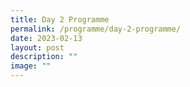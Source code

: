 ```yaml
---
title: Day 2 Programme
permalink: /programme/day-2-programme/
date: 2023-02-13
layout: post
description: ""
image: ""
---
```



